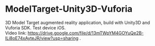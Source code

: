 # ModelTarget-Unity3D-Vuforia
3D Model Target augmented reality application, build with Unity3D and Vuforia SDK. 
Test device iOS.  
Video link: https://drive.google.com/file/d/13mTWpYM4GOYuQe2B-ILi8oE74xAyteJR/view?usp=sharing .
